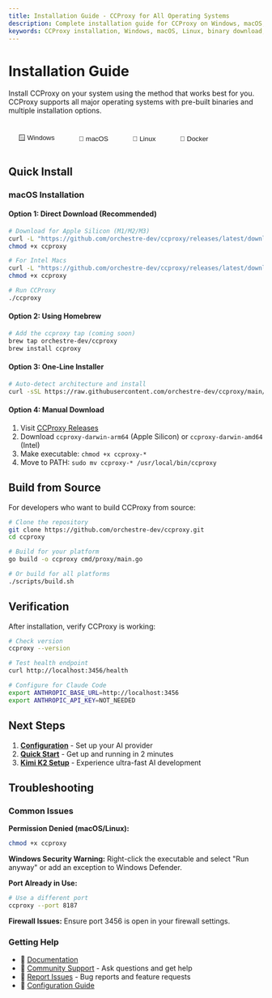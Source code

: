 ```yaml
---
title: Installation Guide - CCProxy for All Operating Systems
description: Complete installation guide for CCProxy on Windows, macOS, and Linux. Download binaries, use package managers, or build from source.
keywords: CCProxy installation, Windows, macOS, Linux, binary download, package manager, Docker, build from source
---
```


# Installation Guide

<SocialShare />

Install CCProxy on your system using the method that works best for you. CCProxy supports all major operating systems with pre-built binaries and multiple installation options.

<div id="os-detection" class="os-detection">
  <div class="os-tabs">
    <button class="os-tab" data-os="windows" onclick="switchOS('windows')">🪟 Windows</button>
    <button class="os-tab" data-os="macos" onclick="switchOS('macos')">🍎 macOS</button>
    <button class="os-tab" data-os="linux" onclick="switchOS('linux')">🐧 Linux</button>
    <button class="os-tab" data-os="docker" onclick="switchOS('docker')">🐳 Docker</button>
  </div>
</div>

## Quick Install

<div class="os-content" id="windows-content">

### Windows Installation

#### Option 1: Direct Download (Recommended)
```powershell
# Download latest Windows binary
Invoke-WebRequest -Uri "https://github.com/orchestre-dev/ccproxy/releases/latest/download/ccproxy-windows-amd64.exe" -OutFile "ccproxy.exe"

# Make executable and run
.\ccproxy.exe
```

#### Option 2: Using Scoop
```powershell
# Add the ccproxy bucket (coming soon)
scoop bucket add ccproxy https://github.com/orchestre-dev/ccproxy-scoop
scoop install ccproxy
```

#### Option 3: Using Chocolatey
```powershell
# Install via Chocolatey (coming soon)
choco install ccproxy
```

#### Option 4: Manual Download
1. Visit [CCProxy Releases](https://github.com/orchestre-dev/ccproxy/releases/latest)
2. Download `ccproxy-windows-amd64.exe`
3. Place in your preferred directory
4. Run from Command Prompt or PowerShell

</div>

<div class="os-content" id="macos-content">

### macOS Installation

#### Option 1: Direct Download (Recommended)
```bash
# Download for Apple Silicon (M1/M2/M3)
curl -L "https://github.com/orchestre-dev/ccproxy/releases/latest/download/ccproxy-darwin-arm64" -o ccproxy
chmod +x ccproxy

# For Intel Macs
curl -L "https://github.com/orchestre-dev/ccproxy/releases/latest/download/ccproxy-darwin-amd64" -o ccproxy
chmod +x ccproxy

# Run CCProxy
./ccproxy
```

#### Option 2: Using Homebrew
```bash
# Add the ccproxy tap (coming soon)
brew tap orchestre-dev/ccproxy
brew install ccproxy
```

#### Option 3: One-Line Installer
```bash
# Auto-detect architecture and install
curl -sSL https://raw.githubusercontent.com/orchestre-dev/ccproxy/main/install.sh | bash
```

#### Option 4: Manual Download
1. Visit [CCProxy Releases](https://github.com/orchestre-dev/ccproxy/releases/latest)
2. Download `ccproxy-darwin-arm64` (Apple Silicon) or `ccproxy-darwin-amd64` (Intel)
3. Make executable: `chmod +x ccproxy-*`
4. Move to PATH: `sudo mv ccproxy-* /usr/local/bin/ccproxy`

</div>

<div class="os-content" id="linux-content">

### Linux Installation

#### Option 1: Direct Download (Recommended)
```bash
# For x86_64 systems
curl -L "https://github.com/orchestre-dev/ccproxy/releases/latest/download/ccproxy-linux-amd64" -o ccproxy
chmod +x ccproxy

# For ARM64 systems
curl -L "https://github.com/orchestre-dev/ccproxy/releases/latest/download/ccproxy-linux-arm64" -o ccproxy
chmod +x ccproxy

# Install system-wide
sudo mv ccproxy /usr/local/bin/
```

#### Option 2: Using Package Managers

**Debian/Ubuntu (APT):**
```bash
# Add CCProxy repository (coming soon)
curl -fsSL https://pkg.ccproxy.dev/gpg | sudo apt-key add -
echo "deb https://pkg.ccproxy.dev/apt stable main" | sudo tee /etc/apt/sources.list.d/ccproxy.list
sudo apt update && sudo apt install ccproxy
```

**RHEL/Fedora/CentOS (YUM/DNF):**
```bash
# Add CCProxy repository (coming soon)
sudo dnf config-manager --add-repo https://pkg.ccproxy.dev/rpm/ccproxy.repo
sudo dnf install ccproxy
```

**Arch Linux (AUR):**
```bash
# Install from AUR (coming soon)
yay -S ccproxy-bin
# or
paru -S ccproxy-bin
```

#### Option 3: Snap Package
```bash
# Install via Snap (coming soon)
sudo snap install ccproxy
```

#### Option 4: AppImage
```bash
# Download and run AppImage (coming soon)
curl -L "https://github.com/orchestre-dev/ccproxy/releases/latest/download/ccproxy-x86_64.AppImage" -o ccproxy.AppImage
chmod +x ccproxy.AppImage
./ccproxy.AppImage
```

</div>

<div class="os-content" id="docker-content">

### Docker Installation

#### Option 1: Docker Run
```bash
# Run CCProxy in Docker
docker run -p 3456:3456 \
  -e PROVIDER=groq \
  -e GROQ_API_KEY=your_api_key \
  -e GROQ_MODEL=moonshotai/kimi-k2-instruct \
  orchestre-dev/ccproxy:latest
```

#### Option 2: Docker Compose
```yaml
# docker-compose.yml
version: '3.8'
services:
  ccproxy:
    image: orchestre-dev/ccproxy:latest
    ports:
      - "3456:3456"
    environment:
      - PROVIDER=groq
      - GROQ_API_KEY=${GROQ_API_KEY}
      - GROQ_MODEL=moonshotai/kimi-k2-instruct
    restart: unless-stopped
```

```bash
# Start with Docker Compose
docker-compose up -d
```

#### Option 3: Kubernetes
```yaml
# ccproxy-deployment.yaml
apiVersion: apps/v1
kind: Deployment
metadata:
  name: ccproxy
spec:
  replicas: 3
  selector:
    matchLabels:
      app: ccproxy
  template:
    metadata:
      labels:
        app: ccproxy
    spec:
      containers:
      - name: ccproxy
        image: orchestre-dev/ccproxy:latest
        ports:
        - containerPort: 3456
        env:
        - name: PROVIDER
          value: "groq"
        - name: GROQ_API_KEY
          valueFrom:
            secretKeyRef:
              name: ccproxy-secrets
              key: groq-api-key
```

</div>

## Build from Source

For developers who want to build CCProxy from source:

```bash
# Clone the repository
git clone https://github.com/orchestre-dev/ccproxy.git
cd ccproxy

# Build for your platform
go build -o ccproxy cmd/proxy/main.go

# Or build for all platforms
./scripts/build.sh
```

## Verification

After installation, verify CCProxy is working:

```bash
# Check version
ccproxy --version

# Test health endpoint
curl http://localhost:3456/health

# Configure for Claude Code
export ANTHROPIC_BASE_URL=http://localhost:3456
export ANTHROPIC_API_KEY=NOT_NEEDED
```

## Next Steps

1. **[Configuration](/guide/configuration)** - Set up your AI provider
2. **[Quick Start](/guide/quick-start)** - Get up and running in 2 minutes
3. **[Kimi K2 Setup](/kimi-k2)** - Experience ultra-fast AI development

## Troubleshooting

### Common Issues

**Permission Denied (macOS/Linux):**
```bash
chmod +x ccproxy
```

**Windows Security Warning:**
Right-click the executable and select "Run anyway" or add an exception to Windows Defender.

**Port Already in Use:**
```bash
# Use a different port
ccproxy --port 8187
```

**Firewall Issues:**
Ensure port 3456 is open in your firewall settings.

### Getting Help

- 📖 [Documentation](/)
- 💬 [Community Support](https://github.com/orchestre-dev/ccproxy/discussions) - Ask questions and get help
- 🐛 [Report Issues](https://github.com/orchestre-dev/ccproxy/issues) - Bug reports and feature requests
- 🔧 [Configuration Guide](/guide/configuration)

<script>
// Auto-detect operating system
function detectOS() {
  if (typeof navigator === 'undefined') return 'linux';
  const userAgent = navigator.userAgent.toLowerCase();
  if (userAgent.includes('win')) return 'windows';
  if (userAgent.includes('mac')) return 'macos';
  if (userAgent.includes('linux')) return 'linux';
  return 'linux'; // default
}

// Switch between OS tabs
function switchOS(os) {
  if (typeof document === 'undefined') return;
  
  // Add js-loaded class to body for CSS
  document.body.classList.add('js-loaded');
  
  // Hide all content and remove active classes
  document.querySelectorAll('.os-content').forEach(content => {
    content.style.display = 'none';
    content.classList.remove('active');
  });
  
  document.querySelectorAll('.os-tab').forEach(tab => {
    tab.classList.remove('active');
  });
  
  // Show selected content
  const content = document.getElementById(os + '-content');
  if (content) {
    content.style.display = 'block';
    content.classList.add('active');
  }
  
  // Add active class to selected tab
  const tab = document.querySelector(`[data-os="${os}"]`);
  if (tab) {
    tab.classList.add('active');
  }
}

// Initialize on page load (client-side only)
if (typeof window !== 'undefined') {
  function initializeOS() {
    const detectedOS = detectOS();
    console.log('Detected OS:', detectedOS); // Debug log
    switchOS(detectedOS);
  }
  
  // Initialize when DOM is ready
  if (document.readyState === 'loading') {
    document.addEventListener('DOMContentLoaded', initializeOS);
  } else {
    // DOM is already loaded
    initializeOS();
  }
}
</script>

<style>
.os-detection {
  margin: 24px 0;
}

.os-tabs {
  display: flex;
  gap: 8px;
  margin-bottom: 24px;
  border-bottom: 1px solid var(--vp-c-border);
}

.os-tab {
  padding: 12px 20px;
  border: none;
  background: transparent;
  color: var(--vp-c-text-2);
  cursor: pointer;
  border-radius: 6px 6px 0 0;
  font-weight: 500;
  transition: all 0.2s;
}

.os-tab:hover {
  background: var(--vp-c-bg-soft);
  color: var(--vp-c-text-1);
}

.os-tab.active {
  background: var(--vp-c-brand-1);
  color: white;
}

.os-content {
  display: none;
}

.os-content.active {
  display: block;
}

/* Fallback: show macOS by default if JavaScript fails */
#macos-content {
  display: block;
}

/* Hide all when JavaScript loads */
.js-loaded .os-content {
  display: none;
}

@media (max-width: 640px) {
  .os-tabs {
    flex-wrap: wrap;
  }
  
  .os-tab {
    flex: 1;
    min-width: 120px;
  }
}
</style>